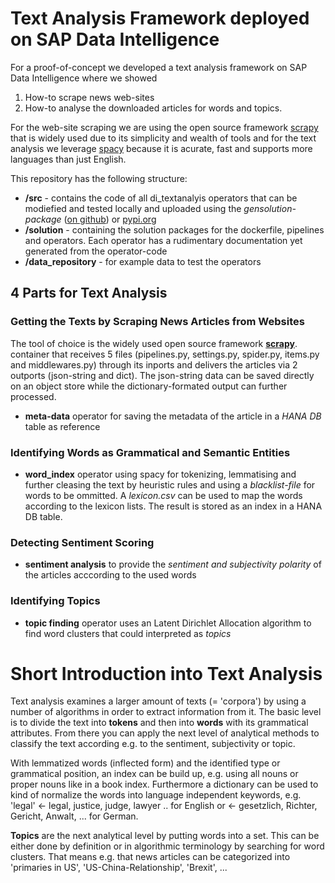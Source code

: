 # Text Analysis Framework deployed on SAP Data Intelligence

For a proof-of-concept we developed a text analysis framework on SAP Data Intelligence where we showed 

1. How-to scrape news web-sites  
2. How-to analyse the downloaded articles for words and topics. 

For the web-site scraping we are using the open source framework [scrapy](http://scrapy.org) that is widely used due to its simplicity and wealth of tools and for the text analysis we leverage [spacy](http://spacy.io) because it is acurate, fast and supports more languages than just English.

This repository has the following structure: 

* **/src** - contains the code of all di_textanalyis operators that can be modiefied and tested locally and uploaded using the *gensolution-package* ([on github](https://github.com/thhapke/sdi_utils)) or [pypi.org](https://pypi.org/project/sdi-utils/)
* **/solution** - containing the solution packages for the dockerfile, pipelines and operators. Each operator has a rudimentary documentation yet generated from the operator-code
* **/data_repository** - for example data to test the operators

## 4 Parts for Text Analysis

### Getting the Texts by Scraping News Articles from Websites

The tool of choice is the widely used open source framework [**scrapy**](https://scrapy.org).  container that receives 5 files (pipelines.py, settings.py, spider.py, items.py and middlewares.py) through its inports and delivers the articles via 2 outports (json-string and dict). The json-string data can be saved directly on an object store while the dictionary-formated output can further processed. 

* **meta-data** operator for saving the metadata of the article in a *HANA DB* table as reference

### Identifying Words as Grammatical and Semantic Entities
* **word_index** operator using spacy for tokenizing, lemmatising and further cleasing the text by heuristic rules and using a *blacklist-file* for words to be ommitted. A *lexicon.csv* can be used to map the words according to the lexicon lists. The result is stored as an index in a HANA DB table. 

### Detecting Sentiment Scoring 
* **sentiment analysis** to provide the *sentiment and subjectivity polarity* of the articles acccording to the used words

### Identifying Topics 
* **topic finding** operator uses an Latent Dirichlet Allocation algorithm to find word clusters that could interpreted as *topics*



# Short Introduction into Text Analysis
Text analysis examines a larger amount of texts (= 'corpora') by using a number of algorithms in order to extract information from it. The basic level is to divide the text into **tokens** and then into **words** with its grammatical attributes. From there you can apply the next level of analytical methods to classify the text according e.g. to the sentiment, subjectivity or topic. 

With lemmatized words (inflected form) and the identified type or grammatical position, an index can be build up, e.g. using all nouns or proper nouns like in a book index. Furthermore a dictionary can be used to kind of normalize the words into language independent keywords, e.g. 
'legal' <- legal, justice, judge, lawyer .. for English or <- gesetzlich, Richter, Gericht, Anwalt, ... for German.  

**Topics** are the next analytical level by putting words into a set. This can be either done by definition or in algorithmic terminology by searching for word clusters. That means e.g. that news articles can be categorized into 'primaries in US', 'US-China-Relationship', 'Brexit', ...

 




 